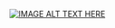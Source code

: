 [![IMAGE ALT TEXT HERE](https://img.youtube.com/vi/watch?v=_5746WOt83Y/0.jpg)](https://www.youtube.com/watch?v=_5746WOt83Y)

